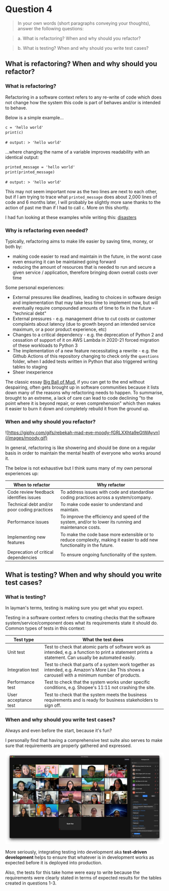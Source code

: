 # Question 4

> In your own words (short paragraphs conveying your thoughts), answer the following questions:

> a. What is refactoring? When and why should you refactor?

> b. What is testing? When and why should you write test cases?

## What is refactoring? When and why should you refactor?

### What is refactoring? 
Refactoring in a software context refers to any re-write of code which does not change how the system this code is part of behaves and/or is intended to behave. 

Below is a simple example...

```
c = 'hello world'
print(c)

# output: > 'hello world'
```
...where changing the name of a variable improves readability with an identical output: 

```
printed_message = 'hello world'
print(printed_message)

# output: > 'hello world'
```

This may not seem important now as the two lines are next to each other, but if I am trying to trace what `printed_message` does about 2,000 lines of code and 6 months later, I will probably be slightly more sane thanks to the action of past me than if I had to call `c`. More on this shortly. 

I had fun looking at these examples while writing this: [disasters](https://github.com/sobolevn/python-code-disasters/tree/master)

### Why is refactoring even needed? 
Typically, refactoring aims to make life easier by saving time, money, or both by: 
* making code easier to read and maintain in the future, in the worst case even ensuring it can be maintained going forward
* reducing the amount of resources that is needed to run and secure a given service / application, therefore bringing down overall costs over time 

Some personal experiences: 
* External pressures like deadlines, leading to choices in software design and implementation that may take less time to implement now, but will eventually require compounded amounts of time to fix in the future - "technical debt"
* External pressures - e.g. management drive to cut costs or customer complaints about latency (due to growth beyond an intended service maximum, or a poor product experience, etc) 
* Changes to a critical dependency - e.g. the deprecation of Python 2 and cessation of support of it on AWS Lambda in 2020-21 forced migration of these workloads to Python 3
* The implementation of a new feature necessitating a rewrite - e.g. the Github Actions of this repository changing to check only the `questions` folder, when I added tests written in Python that also triggered writing tables to staging
* Sheer inexperience 

The classic essay [Big Ball of Mud](http://www.laputan.org/mud/), if you can get to the end without despairing, often gets brought up in software communities because it lists down many of the reasons why refactoring needs to happen. To summarise, brought to an extreme, a lack of care can lead to code declining "to the point where it is beyond repair, or even comprehension" which then makes it easier to burn it down and completely rebuild it from the ground up. 

### When and why should you refactor? 

![https://giphy.com/gifs/rebekah-mad-eye-moody-fGRLXXhta9eGtWAyvn](/images/moody.gif)
 
In general, refactoring is like showering and should be done on a regular basis in order to maintain the mental health of everyone who works around it. 

The below is not exhaustive but I think sums many of my own personal experiences up: 

| When to refactor | Why refactor    |
| ---              | ---             |
| Code review feedback identifies issues | To address issues with code and standardise coding practices across a system/company. |
| Technical debt and/or poor coding practices | To make code easier to understand and maintain. |
| Performance issues | To improve the efficiency and speed of the system, and/or to lower its running and maintenance costs. |
| Implementing new features | To make the code base more extensible or to reduce complexity, making it easier to add new functionality in the future. |
| Deprecation of critical dependencies | To ensure ongoing functionality of the system. |

## What is testing? When and why should you write test cases?

### What is testing? 

In layman's terms, testing is making sure you get what you expect. 

Testing in a software context refers to creating checks that the software system/service/component does what its requirements state it should do. Common types of tests in this context: 

| Test type | What the test does |
| ---       | --- |
| Unit test | Test to check that atomic parts of software work as intended, e.g. a function to print a statement prints a statement. Can usually be automated easily. |
| Integration test | Test to check that parts of a system work together as intended, e.g. Amazon's More Like This shows a carousell with a minimum number of products. |
| Performance test | Test to check that the system works under specific conditions, e.g. Shopee's 11:11 not crashing the site. |
| User acceptance test | Test to check that the system meets the business requirements and is ready for business stakeholders to sign off. |

### When and why should you write test cases?

Always and even before the start, because it's fun?

I personally find that having a comprehensive test suite also serves to make sure that requirements are properly gathered and expressed. 

![govtech tdd coding dojo - that's me](/images/govtech27may-codingdojo.jpg)

More seriously, integrating testing into development aka **test-driven development** helps to ensure that whatever is in development works as expected before it is deployed into production. 

Also, the tests for this take home were easy to write because the requirements were clearly stated in terms of expected results for the tables created in questions 1-3. 